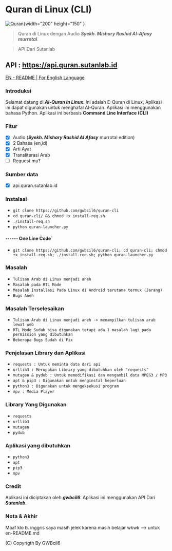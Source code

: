 # Quran di Linux (CLI)
![Quran](https://www.kindpng.com/picc/b/204-2047243_quran-png.png){width="200" height="150" }

> Quran di Linux dengan Audio ***Syekh. Mishary Rashid Al-Afasy murrotal***.

> API Dari Sutanlab

## API : https://api.quran.sutanlab.id

[EN - README | For English Language](en-README.md)

### Introduksi
Selamat datang di ***Al-Quran in Linux***. Ini adalah E-Quran di Linux, Aplikasi ini dapat digunakan untuk menghafal Al-Quran. Aplikasi ini menggunakan bahasa Python. Aplikasi ini berbasis **Command Line Interface (CLI)**

### Fitur
- [x] Audio (***Syekh. Mishary Rashid Al Afasy*** murrotal edition)
- [x] 2 Bahasa (en,id)
- [x] Arti Ayat
- [x] Transliterasi Arab
- [ ] Request mu?

### Sumber data
- [x] api.quran.sutanlab.id

### Instalasi
- `git clone https://github.com/gwbcil6/quran-cli`
- `cd quran-cli/ && chmod +x install-req.sh`
- `./install-req.sh`
- `python quran-launcher.py`

#### ------ One Line Code`
- `git clone https://github.com/gwbcil6/quran-cli; cd quran-cli; chmod +x install-req.sh; ./install-req.sh; python quran-launcher.py`

### Masalah
- `Tulisan Arab di Linux menjadi aneh`
- `Masalah pada RTL Mode`
- `Masalah Installasi Pada Linux di Android terutama termux (Jarang)`
- `Bugs Aneh`

### Masalah Terselesaikan
- `Tulisan Arab di Linux menjadi aneh -> menampilkan tulisan arab lewat web`
- `RTL Mode Sudah bisa digunakan tetapi ada 1 masalah lagi pada permission yang dibutuhkan`
- `Beberapa Bugs Sudah di Fix`

### Penjelasan Library dan Aplikasi
- `requests : Untuk meminta data dari api`
- `urllib3 : Merupakan Library yang dibutuhkan oleh "requests"`
- `mutagen & pydub : Untuk memodifikasi dan mengambil data MPEG3 / MP3`
- `apt & pip3 : Digunakan untuk menginstal keperluan`
- `python3 : Digunakan untuk mengeksekusi program`
- `mpv : Media Player`

### Library Yang Digunakan
- `requests`
- `urllib3`
- `mutagen`
- `pydub`

### Aplikasi yang dibutuhkan
- `python3`
- `apt`
- `pip3`
- `mpv`

### Credit
Aplikasi ini diciptakan oleh ***gwbcil6***.
Aplikasi ini menggunakan API Dari ***Sutanlab***.

### Nota & Akhir
Maaf klo b. inggris saya masih jelek karena masih belajar wkwk --> untuk en-README.md

(C) Copyrigth By GWBcil6
